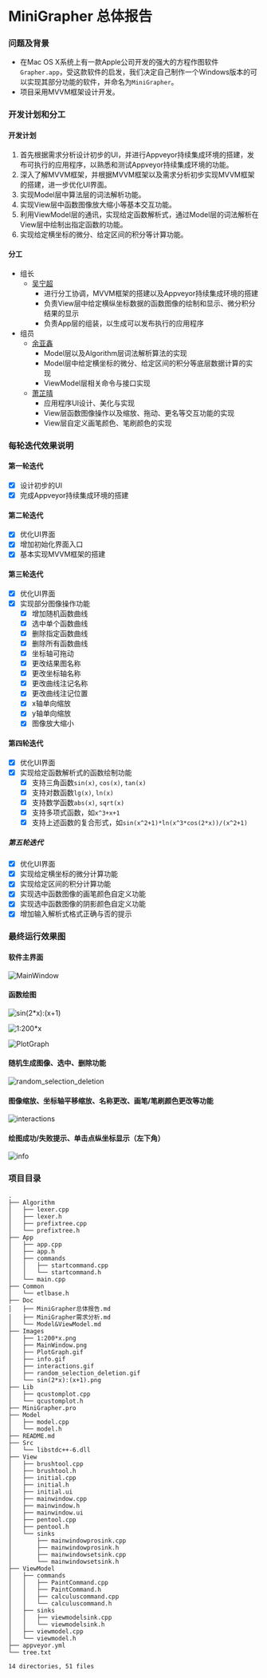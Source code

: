 # MiniGrapher 总体报告

### 问题及背景

- 在Mac OS X系统上有一款Apple公司开发的强大的方程作图软件`Grapher.app`，受这款软件的启发，我们决定自己制作一个Windows版本的可以实现其部分功能的软件，并命名为`MiniGrapher`。
- 项目采用MVVM框架设计开发。

### 开发计划和分工

#### 开发计划

1. 首先根据需求分析设计初步的UI，并进行Appveyor持续集成环境的搭建，发布可执行的应用程序，以熟悉和测试Appveyor持续集成环境的功能。
2. 深入了解MVVM框架，并根据MVVM框架以及需求分析初步实现MVVM框架的搭建，进一步优化UI界面。
3. 实现Model层中算法层的词法解析功能。
4. 实现View层中函数图像放大缩小等基本交互功能。
5. 利用ViewModel层的通讯，实现给定函数解析式，通过Model层的词法解析在View层中绘制出指定函数的功能。
6. 实现给定横坐标的微分、给定区间的积分等计算功能。

#### 分工

- 组长
  - [吴宁超](https://github.com/CcCody)
    - 进行分工协调，MVVM框架的搭建以及Appveyor持续集成环境的搭建
    - 负责View层中给定横纵坐标数据的函数图像的绘制和显示、微分积分结果的显示
    - 负责App层的组装，以生成可以发布执行的应用程序
- 组员
  - [余亚鑫](https://github.com/ySilencex)
    - Model层以及Algorithm层词法解析算法的实现
    - Model层中给定横坐标的微分、给定区间的积分等底层数据计算的实现
    - ViewModel层相关命令与接口实现
  - [萧芷晴](https://github.com/crownX)
    - 应用程序UI设计、美化与实现
    - View层函数图像操作以及缩放、拖动、更名等交互功能的实现
    - View层自定义画笔颜色、笔刷颜色的实现

### 每轮迭代效果说明

#### 第一轮迭代

- [x] 设计初步的UI
- [x] 完成Appveyor持续集成环境的搭建

#### 第二轮迭代

- [x] 优化UI界面
- [x] 增加初始化界面入口
- [x] 基本实现MVVM框架的搭建

#### 第三轮迭代

- [x] 优化UI界面
- [x] 实现部分图像操作功能
  - [x] 增加随机函数曲线
  - [x] 选中单个函数曲线
  - [x] 删除指定函数曲线
  - [x] 删除所有函数曲线
  - [x] 坐标轴可拖动
  - [x] 更改结果图名称
  - [x] 更改坐标轴名称
  - [x] 更改曲线注记名称
  - [x] 更改曲线注记位置
  - [x] x轴单向缩放
  - [x] y轴单向缩放
  - [x] 图像放大缩小

#### 第四轮迭代

- [x] 优化UI界面
- [x] 实现给定函数解析式的函数绘制功能
  - [x] 支持三角函数`sin(x)`, `cos(x)`, `tan(x)`
  - [x] 支持对数函数`lg(x)`, `ln(x)`
  - [x] 支持数学函数`abs(x)`, `sqrt(x)`
  - [x] 支持多项式函数，如`x^3+x+1`
  - [x] 支持上述函数的复合形式，如`sin(x^2+1)*ln(x^3*cos(2*x))/(x^2+1)`

##### 第五轮迭代

- [x] 优化UI界面
- [x] 实现给定横坐标的微分计算功能
- [x] 实现给定区间的积分计算功能
- [x] 实现选中函数图像的画笔颜色自定义功能
- [x] 实现选中函数图像的阴影颜色自定义功能
- [x] 增加输入解析式格式正确与否的提示

### 最终运行效果图

#### 软件主界面

![MainWindow](https://www.github.com/CcCody/MiniGrapher/Images/MainWindow.png)

#### 函数绘图

![sin(2*x):(x+1)](https://www.github.com/CcCody/MiniGrapher/Images/sin(2*x):(x+1).png)

![1:200*x](https://www.github.com/CcCody/MiniGrapher/Images/1:200*x.png)

![PlotGraph](https://www.github.com/CcCody/MiniGrapher/Images/PlotGraph.gif)

#### 随机生成图像、选中、删除功能

![random_selection_deletion](https://www.github.com/CcCody/MiniGrapher/Images/random_selection_deletion.gif)

#### 图像缩放、坐标轴平移缩放、名称更改、画笔/笔刷颜色更改等功能

![interactions](https://www.github.com/CcCody/MiniGrapher/Images/interactions.gif)

#### 绘图成功/失败提示、单击点纵坐标显示（左下角）

![info](https://www.github.com/CcCody/MiniGrapher/Images/info.gif)

### 项目目录

```
.
├── Algorithm
│   ├── lexer.cpp
│   ├── lexer.h
│   ├── prefixtree.cpp
│   └── prefixtree.h
├── App
│   ├── app.cpp
│   ├── app.h
│   ├── commands
│   │   ├── startcommand.cpp
│   │   └── startcommand.h
│   └── main.cpp
├── Common
│   └── etlbase.h
├── Doc
│   ├── MiniGrapher总体报告.md
│   ├── MiniGrapher需求分析.md
│   └── Model&ViewModel.md
├── Images
│   ├── 1:200*x.png
│   ├── MainWindow.png
│   ├── PlotGraph.gif
│   ├── info.gif
│   ├── interactions.gif
│   ├── random_selection_deletion.gif
│   └── sin(2*x):(x+1).png
├── Lib
│   ├── qcustomplot.cpp
│   └── qcustomplot.h
├── MiniGrapher.pro
├── Model
│   ├── model.cpp
│   └── model.h
├── README.md
├── Src
│   └── libstdc++-6.dll
├── View
│   ├── brushtool.cpp
│   ├── brushtool.h
│   ├── initial.cpp
│   ├── initial.h
│   ├── initial.ui
│   ├── mainwindow.cpp
│   ├── mainwindow.h
│   ├── mainwindow.ui
│   ├── pentool.cpp
│   ├── pentool.h
│   └── sinks
│       ├── mainwindowprosink.cpp
│       ├── mainwindowprosink.h
│       ├── mainwindowsetsink.cpp
│       └── mainwindowsetsink.h
├── ViewModel
│   ├── commands
│   │   ├── PaintCommand.cpp
│   │   ├── PaintCommand.h
│   │   ├── calculuscommand.cpp
│   │   └── calculuscommand.h
│   ├── sinks
│   │   ├── viewmodelsink.cpp
│   │   └── viewmodelsink.h
│   ├── viewmodel.cpp
│   └── viewmodel.h
├── appveyor.yml
└── tree.txt

14 directories, 51 files
```

